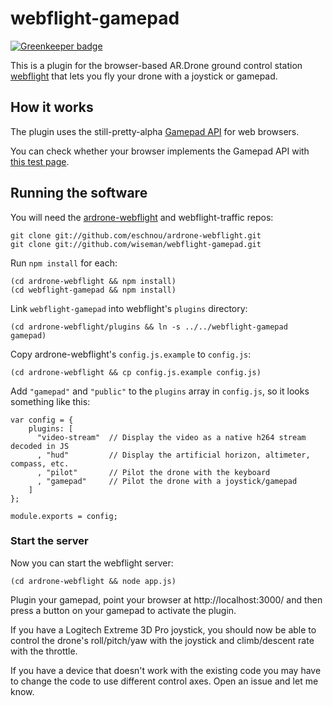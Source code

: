 webflight-gamepad
=================

[![Greenkeeper badge](https://badges.greenkeeper.io/reconbot/webflight-gamepad.svg)](https://greenkeeper.io/)

This is a plugin for the browser-based AR.Drone ground control station
[webflight](http://eschnou.github.io/ardrone-webflight/) that lets you
fly your drone with a joystick or gamepad.

## How it works

The plugin uses the still-pretty-alpha [Gamepad
API](https://dvcs.w3.org/hg/gamepad/raw-file/default/gamepad.html) for
web browsers.

You can check whether your browser implements the Gamepad API with
[this test
page](http://www.html5rocks.com/en/tutorials/doodles/gamepad/gamepad-tester/tester.html).


## Running the software

You will need the
[ardrone-webflight](https://github.com/eschnou/ardrone-webflight) and
webflight-traffic repos:

```
git clone git://github.com/eschnou/ardrone-webflight.git
git clone git://github.com/wiseman/webflight-gamepad.git
```

Run `npm install` for each:

```
(cd ardrone-webflight && npm install)
(cd webflight-gamepad && npm install)
```

Link `webflight-gamepad` into webflight's `plugins` directory:

```
(cd ardrone-webflight/plugins && ln -s ../../webflight-gamepad gamepad)
```

Copy ardrone-webflight's `config.js.example` to `config.js`:

```
(cd ardrone-webflight && cp config.js.example config.js)
```

Add `"gamepad"` and `"public"` to the `plugins` array in `config.js`,
so it looks something like this:

```
var config = {
    plugins: [
      "video-stream"  // Display the video as a native h264 stream decoded in JS 
      , "hud"         // Display the artificial horizon, altimeter, compass, etc.
      , "pilot"       // Pilot the drone with the keyboard
      , "gamepad"     // Pilot the drone with a joystick/gamepad
    ]
};

module.exports = config;
```


### Start the server

Now you can start the webflight server:

```
(cd ardrone-webflight && node app.js)
```

Plugin your gamepad, point your browser at http://localhost:3000/ and
then press a button on your gamepad to activate the plugin.

If you have a Logitech Extreme 3D Pro joystick, you should now be able
to control the drone's roll/pitch/yaw with the joystick and
climb/descent rate with the throttle.

If you have a device that doesn't work with the existing code you may
have to change the code to use different control axes.  Open an issue
and let me know.

